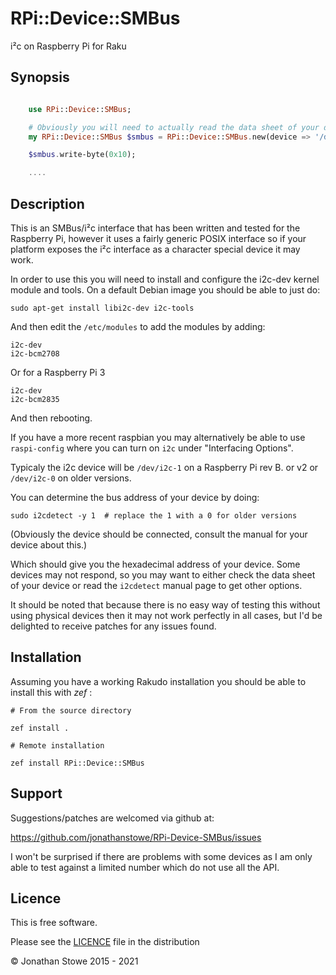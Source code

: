 # RPi::Device::SMBus

i²c on Raspberry Pi for Raku

## Synopsis

```raku

    use RPi::Device::SMBus;

    # Obviously you will need to actually read the data sheet of your device.
    my RPi::Device::SMBus $smbus = RPi::Device::SMBus.new(device => '/dev/i2c-1', address => 0x54);

    $smbus.write-byte(0x10);

    ....

```

## Description

This is an SMBus/i²c interface that has been written and tested for
the Raspberry Pi, however it uses a fairly generic POSIX interface so if
your platform exposes the i²c interface as a character special device
it may work.

In order to use this you will need to install and configure the i2c-dev
kernel module and tools.  On a default Debian image you should be able
to just do:

    sudo apt-get install libi2c-dev i2c-tools

And then edit the ```/etc/modules``` to add the modules by adding:

    i2c-dev 
    i2c-bcm2708

Or for a Raspberry Pi 3

    i2c-dev
    i2c-bcm2835

And then rebooting.

If you have a more recent raspbian you may alternatively be able to use
```raspi-config``` where you can turn on ```i2c``` under "Interfacing Options".

Typicaly the i2c device will be ```/dev/i2c-1``` on a Raspberry Pi rev
B. or v2 or ```/dev/i2c-0``` on older versions.

You can determine the bus address of your device by doing:

    sudo i2cdetect -y 1  # replace the 1 with a 0 for older versions

(Obviously the device should be connected, consult the manual for your
device about this.)

Which should give you the hexadecimal address of your device.  Some
devices may not respond, so you may want to either check the data sheet
of your device or read the ```i2cdetect``` manual page to get other options.

It should be noted that because there is no easy way of testing this without
using physical devices then it may not work perfectly in all cases, but I'd
be delighted to receive patches for any issues found.

## Installation

Assuming you have a working Rakudo installation you should be able to install this with *zef* :

    # From the source directory
   
    zef install .

    # Remote installation

    zef install RPi::Device::SMBus

## Support

Suggestions/patches are welcomed via github at:

https://github.com/jonathanstowe/RPi-Device-SMBus/issues

I won't be surprised if there are problems with some devices as I am
only able to test against a limited number which do not use all the
API.

## Licence

This is free software.

Please see the [LICENCE](LICENCE) file in the distribution

© Jonathan Stowe 2015 - 2021
